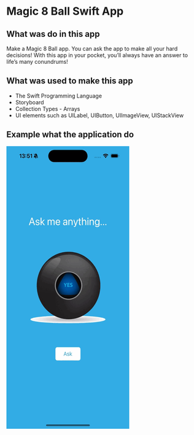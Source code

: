 #  Magic 8 Ball Swift App

## What was do in this app

Make a Magic 8 Ball app. You can ask the app to make all your hard decisions! With this app in your pocket, you’ll always have an answer to life’s many conundrums!

## What was used to make this app

* The Swift Programming Language
* Storyboard
* Collection Types - Arrays
* UI elements such as UILabel, UIButton, UIImageView, UIStackView

## Example what the application do

![Quizzler app example of work.](Documentation/magic8ball_screenrecord.gif)
